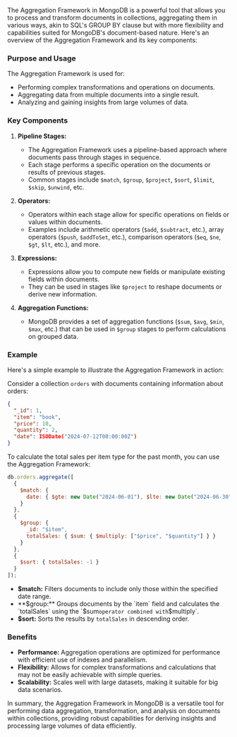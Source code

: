 The Aggregation Framework in MongoDB is a powerful tool that allows you to process and transform documents in collections, aggregating them in various ways, akin to SQL's GROUP BY clause but with more flexibility and capabilities suited for MongoDB's document-based nature. Here's an overview of the Aggregation Framework and its key components:

### Purpose and Usage

The Aggregation Framework is used for:
- Performing complex transformations and operations on documents.
- Aggregating data from multiple documents into a single result.
- Analyzing and gaining insights from large volumes of data.

### Key Components

1. **Pipeline Stages:**
   - The Aggregation Framework uses a pipeline-based approach where documents pass through stages in sequence.
   - Each stage performs a specific operation on the documents or results of previous stages.
   - Common stages include `$match`, `$group`, `$project`, `$sort`, `$limit`, `$skip`, `$unwind`, etc.

2. **Operators:**
   - Operators within each stage allow for specific operations on fields or values within documents.
   - Examples include arithmetic operators (`$add`, `$subtract`, etc.), array operators (`$push`, `$addToSet`, etc.), comparison operators (`$eq`, `$ne`, `$gt`, `$lt`, etc.), and more.

3. **Expressions:**
   - Expressions allow you to compute new fields or manipulate existing fields within documents.
   - They can be used in stages like `$project` to reshape documents or derive new information.

4. **Aggregation Functions:**
   - MongoDB provides a set of aggregation functions (`$sum`, `$avg`, `$min`, `$max`, etc.) that can be used in `$group` stages to perform calculations on grouped data.

### Example

Here's a simple example to illustrate the Aggregation Framework in action:

Consider a collection `orders` with documents containing information about orders:
```json
{
  "_id": 1,
  "item": "book",
  "price": 10,
  "quantity": 2,
  "date": ISODate("2024-07-12T00:00:00Z")
}
```

To calculate the total sales per item type for the past month, you can use the Aggregation Framework:

```javascript
db.orders.aggregate([
  {
    $match: {
      date: { $gte: new Date("2024-06-01"), $lte: new Date("2024-06-30") }
    }
  },
  {
    $group: {
      _id: "$item",
      totalSales: { $sum: { $multiply: ["$price", "$quantity"] } }
    }
  },
  {
    $sort: { totalSales: -1 }
  }
]);
```

- **$match:** Filters documents to include only those within the specified date range.
- **$group:** Groups documents by the `item` field and calculates the `totalSales` using the `$sum` operator combined with `$multiply`.
- **$sort:** Sorts the results by `totalSales` in descending order.

### Benefits

- **Performance:** Aggregation operations are optimized for performance with efficient use of indexes and parallelism.
- **Flexibility:** Allows for complex transformations and calculations that may not be easily achievable with simple queries.
- **Scalability:** Scales well with large datasets, making it suitable for big data scenarios.

In summary, the Aggregation Framework in MongoDB is a versatile tool for performing data aggregation, transformation, and analysis on documents within collections, providing robust capabilities for deriving insights and processing large volumes of data efficiently.